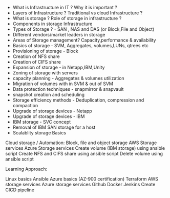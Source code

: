 - What is Infrastructure in IT ? Why it is important ?
-  Layers of Infrastructure ?  Traditional vs cloud Infrastructure ?
-  What is storage ? Role of storage in infrastructure ?
-  Components in storage Infrastructure 
-  Types of Storage ? - SAN , NAS and DAS (or Block,File and Object)
-  Different vendors/market leaders in storage
-  Areas of Storage management? Capacity,performance & availability 
-  Basics of storage - SVM, Aggregates, volumes,LUNs, qtrees etc
-  Provisioning of storage - Block
-  Creation of NFS share
-  Creation of CIFS share
-  Expansion of storage - in Netapp,IBM,Unity
-  Zoning of storage with servers
-  capacity planning - Aggregates & volumes utilization
-  Migration of volumes with in SVM & out of SVM
-  Data protection techniques - snapmirror & snapvault
-  snapshot creation and scheduling
-  Storage efficiency methods - Deduplication, compression and compaction
-  Upgrade of storage devices - Netapp
-  Upgrade of storage devices - IBM 
-  IBM storage - SVC concept
-  Removal of IBM SAN storage for a host
-  Scalablity storage Basics
  
Cloud storage / Automation:
 Block, file and object storage
 AWS Storage services
 Azure Storage services
 Create volume (IBM storage) using ansible script
 Create NFS and CIFS share using ansible script
 Delete volume using ansible script
 
 
Learning Approach:

Linux basics
Ansible 
Azure basics (AZ-900 certification)
Terraform 
AWS storage services 
Azure storage services
Github
Docker
Jenkins
Create CICD pipeline
